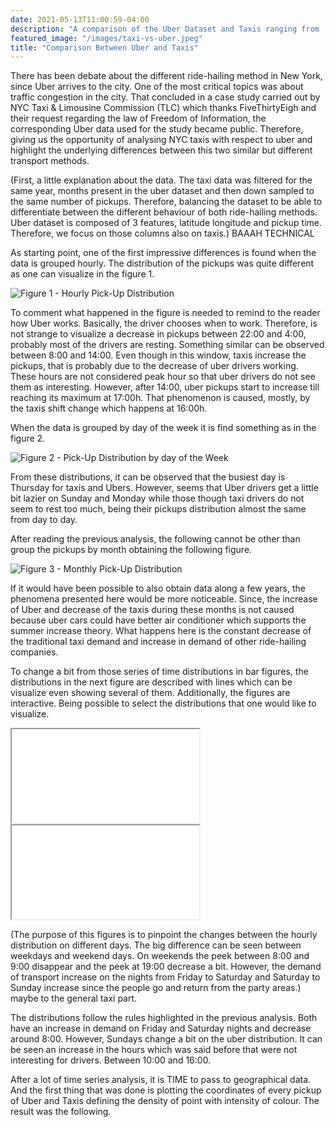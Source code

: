 ```yaml
---
date: 2021-05-13T11:00:59-04:00
description: "A comparison of the Uber Dataset and Taxis ranging from ... to ..."
featured_image: "/images/taxi-vs-uber.jpeg"
title: "Comparison Between Uber and Taxis"
---
```


<script>
  function resizeIframe(obj) {
    obj.style.height = obj.contentWindow.document.documentElement.scrollHeight + 'px';
  }
</script>

<script>
  img {
  width: auto;
  height: 100%;
  max-height: 20vh;
}
</script>

There has been debate about the different ride-hailing method in New York, since Uber arrives to the city. One of the most critical topics was about traffic congestion in the city. That concluded in a case study carried out by NYC Taxi & Limousine Commission (TLC) which thanks FiveThirtyEigh and their request regarding the law of Freedom of Information, the corresponding Uber data used for the study became public. Therefore, giving us the opportunity of analysing NYC taxis with respect to uber and highlight the underlying differences between this two similar but different transport methods.

(First, a little explanation about the data. The taxi data was filtered for the same year, months present in the uber dataset and then down sampled to the same number of pickups. Therefore, balancing the dataset to be able to differentiate between the different behaviour of both ride-hailing methods. Uber dataset is composed of 3 features, latitude longitude and pickup time. Therefore, we focus on those columns also on taxis.) BAAAH TECHNICAL


As starting point, one of the first impressive differences is found when the data is grouped hourly. The distribution of the pickups was quite different as one can visualize in the figure 1. 

<img src="{{< baseurl >}}/images/hourly_distributions.png" alt="Figure 1 - Hourly Pick-Up Distribution">

To comment what happened in the figure is needed to remind to the reader how Uber works. Basically, the driver chooses when to work. Therefore, is not strange to visualize a decrease in pickups between 22:00 and 4:00, probably most of the drivers are resting. Something similar can be observed between 8:00 and 14:00. Even though in this window, taxis increase the pickups, that is probably due to the decrease of uber drivers working. These hours are not considered peak hour so that uber drivers do not see them as interesting. However, after 14:00, uber pickups start to increase till reaching its maximum at 17:00h. That phenomenon is caused, mostly, by the taxis shift change which happens at 16:00h.


When the data is grouped by day of the week it is find something as in the figure 2.

<img src="{{< baseurl >}}/images/day_distribution.png" alt="Figure 2 - Pick-Up Distribution by day of the Week">

From these distributions, it can be observed that the busiest day is Thursday for taxis and Ubers. However, seems that Uber drivers get a little bit lazier on Sunday and Monday while those though taxi drivers do not seem to rest too much, being their pickups distribution almost the same from day to day.

After reading the previous analysis, the following cannot be other than group the pickups by month obtaining the following figure. 


<img src="{{< baseurl >}}/images/monthly_distribution.png" alt="Figure 3 - Monthly Pick-Up Distribution">



If it would have been possible to also obtain data along a few years, the phenomena presented here would be more noticeable. Since, the increase of Uber and decrease of the taxis during these months is not caused because uber cars could have better air conditioner which supports the summer increase theory. What happens here is the constant decrease of the traditional taxi demand and increase in demand of other ride-hailing companies.

To change a bit from those series of time distributions in bar figures, the distributions in the next figure are described with lines which can be visualize even showing several of them. Additionally, the figures are interactive. Being possible to select the distributions that one would like to visualize.

<iframe src = {{< baseurl >}}/html/Lineplot_taxi.html style="width: 900px; height: 600px; " frameborder="0" scrolling="no" onload="resizeIframe(this)" alt="Figure 4 - Hourly Distributions by Day Taxis"> </iframe>

<iframe src = {{< baseurl >}}/html/Lineplot_uber.html style="width: 900px; height: 600px; left.-140px;" frameborder="0" scrolling="no" onload="resizeIframe(this)" alt="Figure 4 - Hourly Distributions by Day Taxis"> </iframe>




(The purpose of this figures is to pinpoint the changes between the hourly distribution on different days. The big difference can be seen between weekdays and weekend days. On weekends the peek between 8:00 and 9:00 disappear and the peek at 19:00 decrease a bit. However, the demand of transport increase on the nights from Friday to Saturday and Saturday to Sunday increase since the people go and return from the party areas.) maybe to the general taxi part.


 The distributions follow the rules highlighted in the previous analysis. Both have an increase in demand on Friday and Saturday nights and decrease around 8:00. However, Sundays change a bit on the uber distribution. It can be seen an increase in the hours which was said before that were not interesting for drivers. Between 10:00 and 16:00.

After a lot of time series analysis, it is TIME to pass to geographical data. And the first thing that was done is plotting the coordinates of every pickup of Uber and Taxis defining the density of point with intensity of colour. The result was the following.






